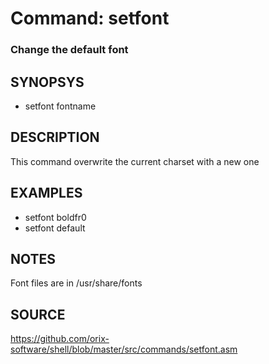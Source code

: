 # Command: setfont

### Change the default font

## SYNOPSYS

+ setfont fontname

## DESCRIPTION

This command overwrite the current charset with a new one

## EXAMPLES

+ setfont boldfr0
+ setfont default

## NOTES

Font files are in /usr/share/fonts

## SOURCE

https://github.com/orix-software/shell/blob/master/src/commands/setfont.asm
